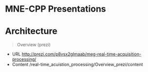 MNE-CPP Presentations
=====================
Architecture
============
> Overview (prezi)
* URL http://prezi.com/p8vsx2glmaab/meg-real-time-acquisition-processing/
* Content /real-time_acuistion_processing/Overview_prezi/content